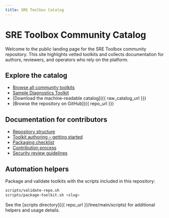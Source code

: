 ```yaml
---
title: SRE Toolbox Catalog
---
```


# SRE Toolbox Community Catalog

Welcome to the public landing page for the SRE Toolbox community repository. This site highlights vetted toolkits and collects documentation for authors, reviewers, and operators who rely on the platform.

## Explore the catalog

- [Browse all community toolkits](catalog/browse.md)
- [Sample Diagnostics Toolkit](sample-toolkit/index.md)
- [Download the machine-readable catalog]({{ raw_catalog_url }})
- [Browse the repository on GitHub]({{ repo_url }})

## Documentation for contributors

- [Repository structure](structure.md)
- [Toolkit authoring – getting started](toolkit-authoring/getting-started.md)
- [Packaging checklist](toolkit-authoring/packaging.md)
- [Contribution process](governance/contribution-process.md)
- [Security review guidelines](governance/security-review.md)

## Automation helpers

Package and validate toolkits with the scripts included in this repository:

```bash
scripts/validate-repo.sh
scripts/package-toolkit.sh <slug>
```

See the [scripts directory]({{ repo_url }}/tree/main/scripts) for additional helpers and usage details.
